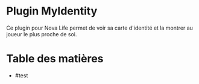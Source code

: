 # Plugin MyIdentity
Ce plugin pour Nova Life permet de voir sa carte d'identité et la montrer au joueur le plus proche de soi.

# Table des matières
- #test
